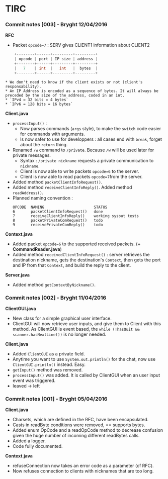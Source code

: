 # TIRC

### Commit notes [003] - Bryght 12/04/2016

__RFC__
* Packet `opcode=7` : SERV gives CLIENT1 information about CLIENT2
```java
	+--------+------+---------+---------+
	| opcode | port | IP size | address |
	+--------+------+---------+---------+
	|   7    | int  |   int   |  bytes  |
	+--------+------+---------+---------+
```
    * We don't need to know if the client exists or not (client's responsability).
    * An IP Address is encoded as a sequence of bytes. It will always be preceded by the size of the address, coded in an int.
    * `IPv4 = 32 bits = 4 bytes`
    * `IPv6 = 128 bits = 16 bytes`

__Client.java__
* `processInput()` :
    * Now parses commands (`args` style), to make the `switch` code easier for commands with arguments.
    * Is now safer to use for developpers : all cases end with `break`, forget about the `return` thing.
* Renamed `/w` command to `/private`. Because `/w` will be used later for private messages.
    * Syntax : `/private nickname` requests a private communication to `nickname`.
    * Client is now able to write packets `opcode=6` to the server.
    * Client is now able to read packets `opcode=7`from the server.
* Added method `packetClientInfoRequest()`.
* Added method `receiveClientInfoReply()`. Added method `readAddress()`.
* Planned naming convention :
    ```
    OPCODE  NAMING                      STATUS
    6       packetClientInfoRequest()   done
    7       receiveClientInfoReply()    working sysout tests
    8       packetPrivateComRequest()   todo
    9       receivePrivateComReply()    todo
    ```

__Context.java__
* Added packet `opcode=6` to the supported received packets. (__+ CommandReader.java__)
* Added method `receivedClientInfoRequest()` : server retrieves the destination nickname, gets the destination's `Context`, then gets the port and IP from that `Context`, and build the reply to the client.

__Server.java__
* Added method `getContextByNickname()`.

### Commit notes [002] - Bryght 11/04/2016

__ClientGUI.java__
* New class for a simple graphical user interface.
* ClientGUI will now retrieve user inputs, and give them to Client with this method. As ClientGUI is event based, the `while (!hasQuit && scanner.hasNextLine())` is no longer needed.

__Client.java__
* Added `ClientGUI` as a private field.
* Anytime you want to use `System.out.println()` for the chat, now use `ClientGUI.println()` instead. Easy.
* `getInput()` method was removed.
* `processInput()` was added. It is called by ClientGUI when an user input event was triggered.
* leaved -> left


### Commit notes [001] - Bryght 05/04/2016

__Client.java__
* Charsets, which are defined in the RFC, have been encapsulated.
* Casts in readByte conditions were removed, == supports bytes.
* Added enum OpCode and a readOpCode method to decrease confusion given the huge number of incoming different readBytes calls.
* Added a logger.
* Code fully documented.

__Context.java__
* refuseConnection now takes an error code as a parameter (cf RFC).
* Now refuses connection to clients with nicknames that are too long.
